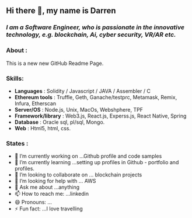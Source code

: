 ## Hi there 👋, my name is Darren

### *I am a Software Engineer, who is passionate in the innovative technology, e.g. blockchain, Ai, cyber security, VR/AR etc.*

### About : 
   This is a new new GitHub Readme Page. 

### Skills: 
   - **Languages**    : Solidity / Javascript / JAVA / Assembler / C
   - **Ethereum tools** : Truffle, Geth, Ganache/testprc, Metamask, Remix, Infura, Etherscan 
   - **Server/OS**      :  Node.js, Unix, MacOs, Webshphere, TPF
   - **Framework/library** : Web3.js, React.js, Experss.js, React Native, Spring 
   - **Database**       : Oracle sql, pl/sql, Mongo.
   - **Web**           : Html5, html, css.

### States : 

- 🔭 I’m currently working on ...Github profile and code samples
- 🌱 I’m currently learning ...setting up profiles in Github - portfolio and profiles.
- 👯 I’m looking to collaborate on ... blockchain projects
- 🤔 I’m looking for help with ... AWS
- 💬 Ask me about ...anything
- 📫 How to reach me: ...linkedin
- 😄 Pronouns: ...
- ⚡ Fun fact: ...I love travelling

